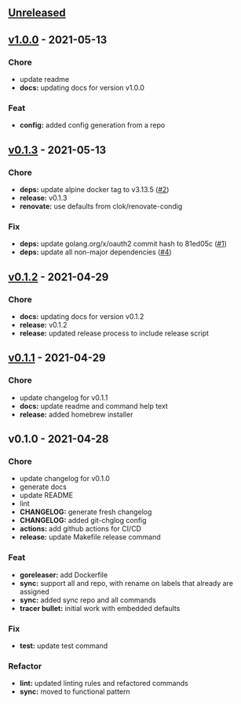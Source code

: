 <a name="unreleased"></a>
## [Unreleased]


<a name="v1.0.0"></a>
## [v1.0.0] - 2021-05-13
### Chore
- update readme
- **docs:** updating docs for version v1.0.0

### Feat
- **config:** added config generation from a repo


<a name="v0.1.3"></a>
## [v0.1.3] - 2021-05-13
### Chore
- **deps:** update alpine docker tag to v3.13.5 ([#2](https://github.com/clok/ghlabels/issues/2))
- **release:** v0.1.3
- **renovate:** use defaults from clok/renovate-condig

### Fix
- **deps:** update golang.org/x/oauth2 commit hash to 81ed05c ([#1](https://github.com/clok/ghlabels/issues/1))
- **deps:** update all non-major dependencies ([#4](https://github.com/clok/ghlabels/issues/4))


<a name="v0.1.2"></a>
## [v0.1.2] - 2021-04-29
### Chore
- **docs:** updating docs for version v0.1.2
- **release:** v0.1.2
- **release:** updated release process to include release script


<a name="v0.1.1"></a>
## [v0.1.1] - 2021-04-29
### Chore
- update changelog for v0.1.1
- **docs:** update readme and command help text
- **release:** added homebrew installer


<a name="v0.1.0"></a>
## v0.1.0 - 2021-04-28
### Chore
- update changelog for v0.1.0
- generate docs
- update README
- lint
- **CHANGELOG:** generate fresh changelog
- **CHANGELOG:** added git-chglog config
- **actions:** add github actions for CI/CD
- **release:** update Makefile release command

### Feat
- **goreleaser:** add Dockerfile
- **sync:** support all and repo, with rename on labels that already are assigned
- **sync:** added sync repo and all commands
- **tracer bullet:** initial work with embedded defaults

### Fix
- **test:** update test command

### Refactor
- **lint:** updated linting rules and refactored commands
- **sync:** moved to functional pattern


[Unreleased]: https://github.com/clok/ghlabels/compare/v1.0.0...HEAD
[v1.0.0]: https://github.com/clok/ghlabels/compare/v0.1.3...v1.0.0
[v0.1.3]: https://github.com/clok/ghlabels/compare/v0.1.2...v0.1.3
[v0.1.2]: https://github.com/clok/ghlabels/compare/v0.1.1...v0.1.2
[v0.1.1]: https://github.com/clok/ghlabels/compare/v0.1.0...v0.1.1
